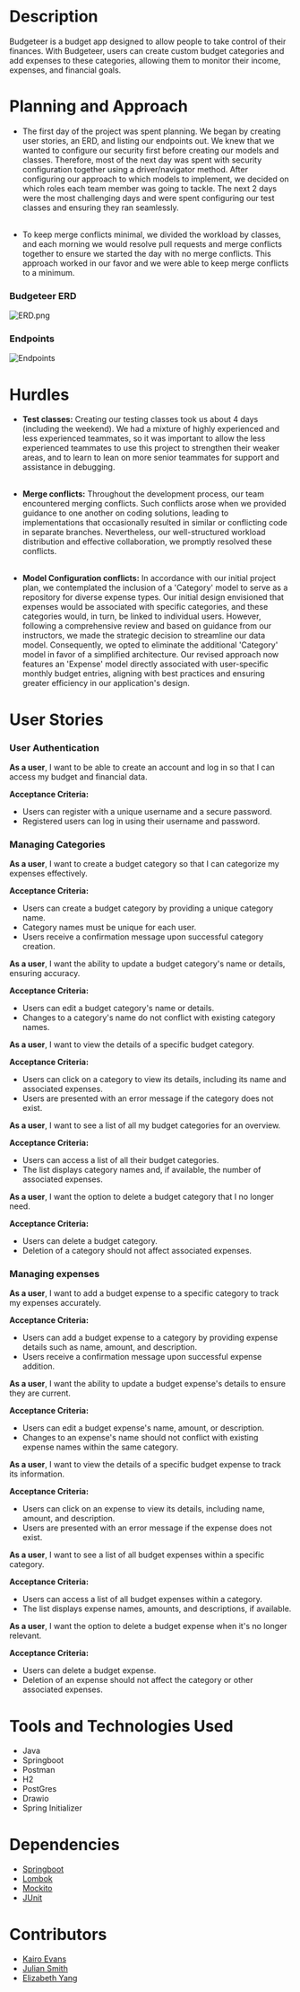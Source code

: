 # Description

Budgeteer is a budget app designed to allow people to take control of their finances. With Budgeteer, users can create custom budget categories and add expenses to these categories, allowing them to  monitor their income, expenses, and financial goals.

# Planning and Approach
- The first day of the project was spent planning. We began by creating user stories, an ERD, and listing our endpoints out. We knew that we wanted to configure our security first before creating our models and classes. Therefore, most of the next day was spent with security configuration together using a driver/navigator method. After configuring our approach to which models to implement, we decided on which roles each team member was going to tackle. The next 2 days were the most challenging days and were spent configuring our test classes and ensuring they ran seamlessly.<br><br>

- To keep merge conflicts minimal, we divided the workload by classes, and each morning we would resolve pull requests and merge conflicts together to ensure we started the day with no merge conflicts. This approach worked in our favor and we were able to keep merge conflicts to a minimum.

### Budgeteer ERD
![ERD.png](ERD.png)

### Endpoints
![Endpoints](budgeteer-endpoints.png)

# Hurdles
- **Test classes:** Creating our testing classes took us about 4 days (including the weekend). We had a mixture of highly experienced and less experienced teammates, so it was important to allow the less experienced teammates to use this project to strengthen their weaker areas, and to learn to lean on more senior teammates for support and assistance in debugging.<br><br>

- **Merge conflicts:** Throughout the development process, our team encountered merging conflicts. Such conflicts arose when we provided guidance to one another on coding solutions, leading to implementations that occasionally resulted in similar or conflicting code in separate branches. Nevertheless, our well-structured workload distribution and effective collaboration, we promptly resolved these conflicts.<br><br>

- **Model Configuration conflicts:** In accordance with our initial project plan, we contemplated the inclusion of a 'Category' model to serve as a repository for diverse expense types. Our initial design envisioned that expenses would be associated with specific categories, and these categories would, in turn, be linked to individual users. However, following a comprehensive review and based on guidance from our instructors, we made the strategic decision to streamline our data model. Consequently, we opted to eliminate the additional 'Category' model in favor of a simplified architecture. Our revised approach now features an 'Expense' model directly associated with user-specific monthly budget entries, aligning with best practices and ensuring greater efficiency in our application's design. 

# User Stories

### User Authentication

**As a user**, I want to be able to create an account and log in so that I can access my budget and financial data.

**Acceptance Criteria:**
- Users can register with a unique username and a secure password.
- Registered users can log in using their username and password.

### Managing Categories

**As a user**, I want to create a budget category so that I can categorize my expenses effectively.

**Acceptance Criteria:**
- Users can create a budget category by providing a unique category name.
- Category names must be unique for each user.
- Users receive a confirmation message upon successful category creation.

**As a user**, I want the ability to update a budget category's name or details, ensuring accuracy.

**Acceptance Criteria:**
- Users can edit a budget category's name or details.
- Changes to a category's name do not conflict with existing category names.

**As a user**, I want to view the details of a specific budget category.

**Acceptance Criteria:**
- Users can click on a category to view its details, including its name and associated expenses.
- Users are presented with an error message if the category does not exist.

**As a user**, I want to see a list of all my budget categories for an overview.

**Acceptance Criteria:**
- Users can access a list of all their budget categories.
- The list displays category names and, if available, the number of associated expenses.

**As a user**, I want the option to delete a budget category that I no longer need.

**Acceptance Criteria:**
- Users can delete a budget category.
- Deletion of a category should not affect associated expenses.

### Managing expenses

**As a user**, I want to add a budget expense to a specific category to track my expenses accurately.

**Acceptance Criteria:**
- Users can add a budget expense to a category by providing expense details such as name, amount, and description.
- Users receive a confirmation message upon successful expense addition.

**As a user**, I want the ability to update a budget expense's details to ensure they are current.

**Acceptance Criteria:**
- Users can edit a budget expense's name, amount, or description.
- Changes to an expense's name should not conflict with existing expense names within the same category.

**As a user**, I want to view the details of a specific budget expense to track its information.

**Acceptance Criteria:**
- Users can click on an expense to view its details, including name, amount, and description.
- Users are presented with an error message if the expense does not exist.

**As a user**, I want to see a list of all budget expenses within a specific category.

**Acceptance Criteria:**
- Users can access a list of all budget expenses within a category.
- The list displays expense names, amounts, and descriptions, if available.

**As a user**, I want the option to delete a budget expense when it's no longer relevant.

**Acceptance Criteria:**
- Users can delete a budget expense.
- Deletion of an expense should not affect the category or other associated expenses.



# Tools and Technologies Used
- Java
- Springboot
- Postman
- H2
- PostGres
- Drawio
- Spring Initializer

# Dependencies
- [Springboot](https://spring.io/projects/spring-boot)
- [Lombok](https://projectlombok.org/)
- [Mockito](https://site.mockito.org/)
- [JUnit](https://junit.org/junit5/)

# Contributors
- [Kairo Evans](https://github.com/kairoje)
- [Julian Smith](https://github.com/jayastronomic)
- [Elizabeth Yang](https://github.com/lizabawa)



